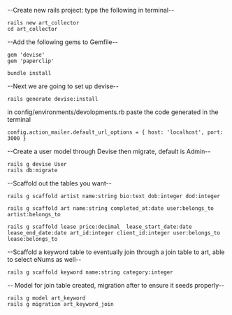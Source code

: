 

--Create new rails project: type the following in terminal--
```
rails new art_collector
cd art_collector
```

--Add the following gems to Gemfile--
```
gem 'devise'
gem 'paperclip'
```
```
bundle install
```

--Next we are going to set up devise--
```
rails generate devise:install
```
in config/environments/devolopments.rb paste the code generated in the terminal
```
config.action_mailer.default_url_options = { host: 'localhost', port: 3000 }
```

--Create a user model through Devise then migrate, default is Admin--

```
rails g devise User
rails db:migrate
```


--Scaffold out the tables you want--
```
rails g scaffold artist name:string bio:text dob:integer dod:integer

rails g scaffold art name:string completed_at:date user:belongs_to artist:belongs_to

rails g scaffold lease price:decimal  lease_start_date:date lease_end_date:date art_id:integer client_id:integer user:belongs_to lease:belongs_to
```

--Scaffold a keyword table to eventually join through a join table to art, able to select eNums as well--
```
rails g scaffold keyword name:string category:integer
```

-- Model for join table created, migration after to ensure it seeds properly--
```
rails g model art_keyword
rails g migration art_keyword_join
```
